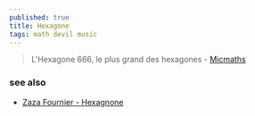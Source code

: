 ```yaml
---
published: true
title: Hexagone
tags: math devil music
---
```

> L'Hexagone 666, le plus grand des hexagones - [Micmaths](https://www.youtube.com/watch?v=N-ZGCsvxBB0)

### see also
- [Zaza Fournier - Hexagnone](https://www.youtube.com/watch?v=YJhuBvMWce0)


